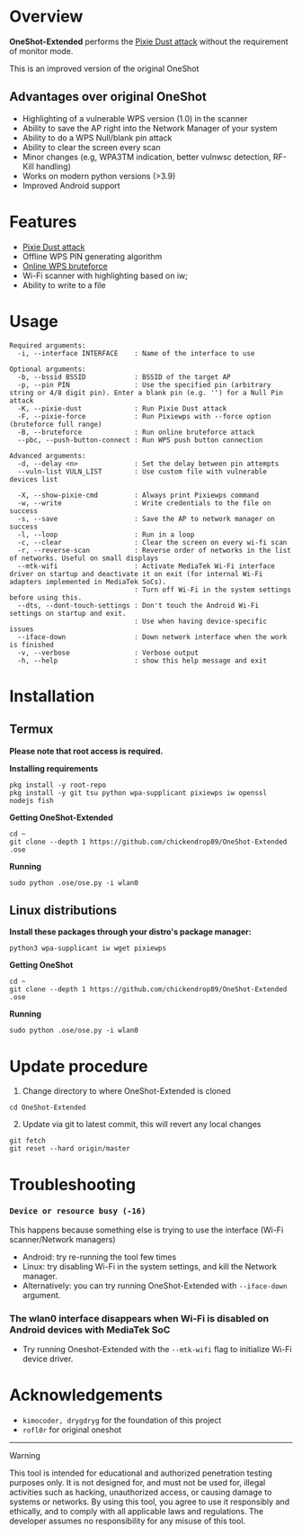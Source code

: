 # Overview
**OneShot-Extended** performs the [Pixie Dust attack](https://forums.kali.org/showthread.php?24286-WPS-Pixie-Dust-Attack-Offline-WPS-Attack) without the requirement of monitor mode.

This is an improved version of the original OneShot

## Advantages over original OneShot
 - Highlighting of a vulnerable WPS version (1.0) in the scanner
 - Ability to save the AP right into the Network Manager of your system
 - Ability to do a WPS Null/blank pin attack
 - Ability to clear the screen every scan
 - Minor changes (e.g, WPA3TM indication, better vulnwsc detection, RF-Kill handling)
 - Works on modern python versions (>3.9)
 - Improved Android support

# Features
 - [Pixie Dust attack](https://forums.kali.org/showthread.php?24286-WPS-Pixie-Dust-Attack-Offline-WPS-Attack)
 - Offline WPS PIN generating algorithm
 - [Online WPS bruteforce](https://sviehb.files.wordpress.com/2011/12/viehboeck_wps.pdf)
 - Wi-Fi scanner with highlighting based on iw;
 - Ability to write to a file

# Usage
```
Required arguments: 
  -i, --interface INTERFACE    : Name of the interface to use

Optional arguments:
  -b, --bssid BSSID            : BSSID of the target AP
  -p, --pin PIN                : Use the specified pin (arbitrary string or 4/8 digit pin). Enter a blank pin (e.g. '') for a Null Pin attack
  -K, --pixie-dust             : Run Pixie Dust attack
  -F, --pixie-force            : Run Pixiewps with --force option (bruteforce full range)
  -B, --bruteforce             : Run online bruteforce attack
  --pbc, --push-button-connect : Run WPS push button connection

Advanced arguments:
  -d, --delay <n>              : Set the delay between pin attempts
  --vuln-list VULN_LIST        : Use custom file with vulnerable devices list

  -X, --show-pixie-cmd         : Always print Pixiewps command
  -w, --write                  : Write credentials to the file on success
  -s, --save                   : Save the AP to network manager on success
  -l, --loop                   : Run in a loop
  -c, --clear                  : Clear the screen on every wi-fi scan
  -r, --reverse-scan           : Reverse order of networks in the list of networks. Useful on small displays
  --mtk-wifi                   : Activate MediaTek Wi-Fi interface driver on startup and deactivate it on exit (for internal Wi-Fi adapters implemented in MediaTek SoCs). 
                               : Turn off Wi-Fi in the system settings before using this.
  --dts, --dont-touch-settings : Don't touch the Android Wi-Fi settings on startup and exit.
                               : Use when having device-specific issues
  --iface-down                 : Down network interface when the work is finished
  -v, --verbose                : Verbose output
  -h, --help                   : show this help message and exit
 ```

# Installation

## Termux
**Please note that root access is required.**  

**Installing requirements**
 ```shell
 pkg install -y root-repo
 pkg install -y git tsu python wpa-supplicant pixiewps iw openssl nodejs fish
 ```
**Getting OneShot-Extended**
 ```shell
 cd ~
 git clone --depth 1 https://github.com/chickendrop89/OneShot-Extended .ose
 ```
**Running**
 ```shell
 sudo python .ose/ose.py -i wlan0
 ```

## Linux distributions 
**Install these packages through your distro's package manager:**
 ```shell
 python3 wpa-supplicant iw wget pixiewps
 ```
 
**Getting OneShot**
 ```shell
 cd ~
 git clone --depth 1 https://github.com/chickendrop89/OneShot-Extended .ose
 ```
**Running**
 ```shell
 sudo python .ose/ose.py -i wlan0
 ```

# Update procedure
1. Change directory to where OneShot-Extended is cloned
```
cd OneShot-Extended
```

2. Update via git to latest commit, this will revert any local changes
```
git fetch
git reset --hard origin/master
```

# Troubleshooting

### `Device or resource busy (-16)`
This happens because something else is trying to use the interface (Wi-Fi scanner/Network managers)

- Android: try re-running the tool few times
- Linux: try disabling Wi-Fi in the system settings, and kill the Network manager.
- Alternatively: you can try running OneShot-Extended with ```--iface-down``` argument.

### The wlan0 interface disappears when Wi-Fi is disabled on Android devices with MediaTek SoC
- Try running Oneshot-Extended with the `--mtk-wifi` flag to initialize Wi-Fi device driver.

# Acknowledgements
* `kimocoder, drygdryg` for the foundation of this project
* `rofl0r` for original oneshot

-----

> [!WARNING] 
> This tool is intended for educational and authorized penetration testing purposes only.
> It is not designed for, and must not be used for, illegal activities such as hacking, unauthorized access, or causing damage to systems or networks.
> By using this tool, you agree to use it responsibly and ethically, and to comply with all applicable laws and regulations.
> The developer assumes no responsibility for any misuse of this tool.
